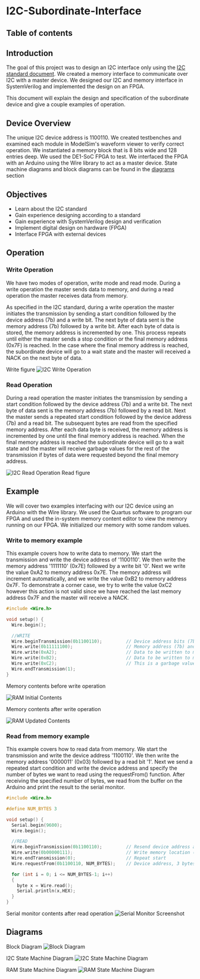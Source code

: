 # I2C-Subordinate-Interface

## Table of contents

## Introduction

The goal of this project was to design an I2C interface only using the [I2C standard document](https://www.nxp.com/docs/en/user-guide/UM10204.pdf). We created a memory interface to communicate over I2C with a master device. We designed our I2C and memory interface in SystemVerilog and implemented the design on an FPGA.

This document will explain the design and specification of the subordinate device and give a couple examples of operation.






## Device Overview

The unique I2C device address is 1100110.
We created testbenches and examined each module in ModelSim's waveform viewer to verify correct operation.
We instantiated a memory block that is 8 bits wide and 128 entries deep.
We used the DE1-SoC FPGA to test.
We interfaced the FPGA with an Arduino using the Wire library to act as a master device.
State machine diagrams and block diagrams can be found in the [diagrams](#diagrams) section



## Objectives

- Learn about the I2C standard
- Gain experience designing according to a standard
- Gain experience with SystemVerilog design and verification
- Implement digital design on hardware (FPGA)
- Interface FPGA with external devices



## Operation

### Write Operation
We have two modes of operation, write mode and read mode. During a write operation the master sends data to memory, and during a read operation the master receives data from memory.

As specified in the I2C standard, during a write operation the master initiates the transmission by sending a start condition followed by the device address (7b) and a write bit. The next byte of data sent is the memory address (7b) followed by a write bit. After each byte of data is stored, the memory address is incremented by one. This process repeats until either the master sends a stop condition or the final memory address (0x7F) is reached. In the case where the final memory address is reached, the subordinate device will go to a wait state and the master will received a NACK on the next byte of data.

Write figure
![I2C Write Operation](Documentation/I2C_Write_to_Memory.png)

### Read Operation
During a read operation the master initiates the transmission by sending a start condition followed by the device address (7b) and a write bit. The next byte of data sent is the memory address (7b) followed by a read bit. Next the master sends a repeated start condition followed by the device address (7b) and a read bit. The subsequent bytes are read from the specified memory address. After each data byte is received, the memory address is incremented by one until the final memory address is reached. When the final memory address is reached the subordinate device will go to a wait state and the master will receive garbage values for the rest of the transmission if bytes of data were requested beyond the final memory address.  


![I2C Read Operation](Documentation/I2C_Read_from_Memory.png)
Read figure

## Example

We will cover two examples interfacing with our I2C device using an Arduino with the Wire library. We used the Quartus software to program our FPGA and used the in-system memory content editor to view the memory running on our FPGA. We initialized our memory with some random values.

### Write to memory example

This example covers how to write data to memory. We start the transmission and write the device address of '1100110'. We then write the memory address '1111110' (0x7E) followed by a write bit '0'. Next we write the value 0xA2 to memory address 0x7E. The memory address will increment automatically, and we write the value 0xB2 to memory address 0x7F. To demonstrate a corner case, we try to write the value 0xC2 however this action is not valid since we have reached the last memory address 0x7F and the master will receive a NACK.

```C
#include <Wire.h>

void setup() {
  Wire.begin();

  //WRITE
  Wire.beginTransmission(0b1100110);         // Device address bits (7b)
  Wire.write(0b11111100);                    // Memory address (7b) and write bit (1b) (0x7E)
  Wire.write(0xA2);                          // Data to be written to memory location 0x7E
  Wire.write(0xB2);                          // Data to be written to memory location 0x7F
  Wire.write(0xC2);                          // This is a garbage value that shouldn't be written into memory because NACK will be set (address only increments to 0x7F)
  Wire.endTransmission(1);
}
```

Memory contents before write operation

![RAM Initial Contents](Documentation/initial_memory_contents.png)

Memory contents after write operation

![RAM Updated Contents](Documentation/updated_memory_contents.png)

### Read from memory example

This example covers how to read data from memory. We start the transmission and write the device address '1100110'. We then write the memory address '0000011' (0x03) followed by a read bit '1'. Next we send a repeated start condition and write the device address and specify the number of bytes we want to read using the requestFrom() function. After receiving the specified number of bytes, we read from the buffer on the Arduino and print the result to the serial monitor.

```C
#include <Wire.h>

#define NUM_BYTES 3

void setup() {
  Serial.begin(9600);
  Wire.begin();

  //READ
  Wire.beginTransmission(0b1100110);         // Resend device address after stopping.
  Wire.write(0b00000111);                    // Write memory location (7b) to be read from and read bit (1b)
  Wire.endTransmission(0);                   // Repeat start
  Wire.requestFrom(0b1100110, NUM_BYTES);    // Device address, 3 bytes

  for (int i = 0; i <= NUM_BYTES-1; i++)
  {
    byte x = Wire.read();             
    Serial.println(x,HEX);
  }
}
```

Serial monitor contents after read operation
![Serial Monitor Screenshot](Documentation/Serial_monitor_read.png)

## Diagrams

Block Diagram
![Block Diagram](Documentation/I2C_Top_Block_Diagram.png)

I2C State Machine Diagram
![I2C State Machine Diagram](Documentation/I2C_Subordinate_State_Machine_Diagram.png)

RAM State Machine Diagram
![RAM State Machine Diagram](Documentation/RAM_State_Machine_Diagram.png)
